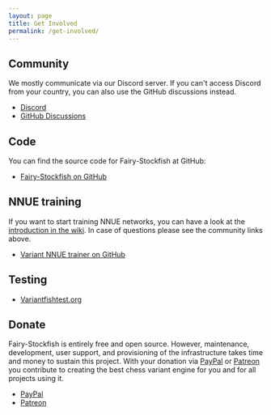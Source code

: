 ```yaml
---
layout: page
title: Get Involved
permalink: /get-involved/
---
```


## Community
We mostly communicate via our Discord server. If you can't access Discord from your country, you can also use the GitHub discussions instead.
* [Discord](https://discord.gg/FYUGgmCFB4)
* [GitHub Discussions](https://github.com/ianfab/Fairy-Stockfish/discussions)

## Code
You can find the source code for Fairy-Stockfish at GitHub:
* [Fairy-Stockfish on GitHub](https://github.com/ianfab/Fairy-Stockfish)

## NNUE training
If you want to start training NNUE networks, you can have a look at the [introduction in the wiki](https://github.com/ianfab/variant-nnue-pytorch/wiki/Introduction). In case of questions please see the community links above.
* [Variant NNUE trainer on GitHub](https://github.com/ianfab/variant-nnue-pytorch)

## Testing
* [Variantfishtest.org](http://variantfishtest.org/)

## Donate
Fairy-Stockfish is entirely free and open source. However, maintenance, development, user support, and provisioning of the infrastructure takes time and money to sustain this project. With your donation via [PayPal](https://paypal.me/FairyStockfish) or [Patreon](https://patreon.com/ianfab) you contribute to creating the best chess variant engine for you and for all projects using it.
* [PayPal](https://paypal.me/FairyStockfish)
* [Patreon](https://patreon.com/ianfab)
